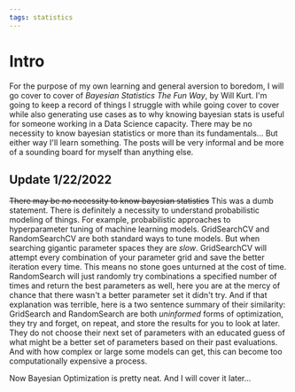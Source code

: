 ```yaml
---
tags: statistics
---
```


# Intro
For the purpose of my own learning and general aversion to boredom, I will go cover to cover of _Bayesian Statistics The Fun Way_, by Will Kurt. I'm going to keep a record of things I struggle with while going cover to cover while also generating use cases as to why knowing bayesian stats is useful for someone working in a Data Science capacity. There may be no necessity to know bayesian statistics or more than its fundamentals... But either way I'll learn something. The posts will be very informal and be more of a sounding board for myself than anything else.

## Update 1/22/2022
~~There may be no necessity to know bayesian statistics~~ This was a dumb statement. There is definitely a necessity to understand probabilistic modeling of things. For example, probabilistic approaches to hyperparameter tuning of machine learning models. GridSearchCV and RandomSearchCV are both standard ways to tune models. But when searching gigantic parameter spaces they are _slow_. GridSearchCV will attempt every combination of your parameter grid and save the better iteration every time. This means no stone goes unturned at the cost of time. RandomSearch will just randomly try combinations a specified number of times and return the best parameters as well, here you are at the mercy of chance that there wasn't a better parameter set it didn't try. And if that explanation was terrible, here is a two sentence summary of their similarity: GridSearch and RandomSearch are both _uninformed_ forms of optimization, they try and forget, on repeat, and store the results for you to look at later. They do not choose their next set of parameters with an educated guess of what might be a better set of parameters based on their past evaluations. And with how complex or large some models can get, this can become too computationally expensive a process.

Now Bayesian Optimization is pretty neat. And I will cover it later...

